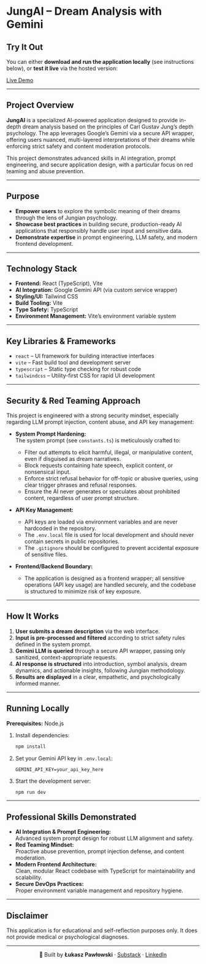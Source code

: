 # JungAI – Dream Analysis with Gemini

## Try It Out

You can either **download and run the application locally** (see instructions below), or **test it live** via the hosted version:

[Live Demo](https://jungian-dream-interpreter-907923477304.us-west1.run.app/)

---

## Project Overview

**JungAI** is a specialized AI-powered application designed to provide in-depth dream analysis based on the principles of Carl Gustav Jung’s depth psychology. The app leverages Google’s Gemini via a secure API wrapper, offering users nuanced, multi-layered interpretations of their dreams while enforcing strict safety and content moderation protocols.

This project demonstrates advanced skills in AI integration, prompt engineering, and secure application design, with a particular focus on red teaming and abuse prevention.

---

## Purpose

- **Empower users** to explore the symbolic meaning of their dreams through the lens of Jungian psychology.
- **Showcase best practices** in building secure, production-ready AI applications that responsibly handle user input and sensitive data.
- **Demonstrate expertise** in prompt engineering, LLM safety, and modern frontend development.

---

## Technology Stack

- **Frontend:** React (TypeScript), Vite
- **AI Integration:** Google Gemini API (via custom service wrapper)
- **Styling/UI:** Tailwind CSS
- **Build Tooling:** Vite
- **Type Safety:** TypeScript
- **Environment Management:** Vite’s environment variable system

---

## Key Libraries & Frameworks

- `react` – UI framework for building interactive interfaces
- `vite` – Fast build tool and development server
- `typescript` – Static type checking for robust code
- `tailwindcss` – Utility-first CSS for rapid UI development

---

## Security & Red Teaming Approach

This project is engineered with a strong security mindset, especially regarding LLM prompt injection, content abuse, and API key management:

- **System Prompt Hardening:**  
  The system prompt (see `constants.ts`) is meticulously crafted to:
  - Filter out attempts to elicit harmful, illegal, or manipulative content, even if disguised as dream narratives.
  - Block requests containing hate speech, explicit content, or nonsensical input.
  - Enforce strict refusal behavior for off-topic or abusive queries, using clear trigger phrases and refusal responses.
  - Ensure the AI never generates or speculates about prohibited content, regardless of user prompt structure.

- **API Key Management:**  
  - API keys are loaded via environment variables and are never hardcoded in the repository.
  - The `.env.local` file is used for local development and should never contain secrets in public repositories.
  - The `.gitignore` should be configured to prevent accidental exposure of sensitive files.

- **Frontend/Backend Boundary:**  
  - The application is designed as a frontend wrapper; all sensitive operations (API key usage) are handled securely, and the codebase is structured to minimize risk of key exposure.

---

## How It Works

1. **User submits a dream description** via the web interface.
2. **Input is pre-processed and filtered** according to strict safety rules defined in the system prompt.
3. **Gemini LLM is queried** through a secure API wrapper, passing only sanitized, context-appropriate requests.
4. **AI response is structured** into introduction, symbol analysis, dream dynamics, and actionable insights, following Jungian methodology.
5. **Results are displayed** in a clear, empathetic, and psychologically informed manner.

---

## Running Locally

**Prerequisites:** Node.js

1. Install dependencies:
   ```bash
   npm install
   ```
2. Set your Gemini API key in `.env.local`:
   ```
   GEMINI_API_KEY=your_api_key_here
   ```
3. Start the development server:
   ```bash
   npm run dev
   ```

---

## Professional Skills Demonstrated

- **AI Integration & Prompt Engineering:**  
  Advanced system prompt design for robust LLM alignment and safety.
- **Red Teaming Mindset:**  
  Proactive abuse prevention, prompt injection defense, and content moderation.
- **Modern Frontend Architecture:**  
  Clean, modular React codebase with TypeScript for maintainability and scalability.
- **Secure DevOps Practices:**  
  Proper environment variable management and repository hygiene.

---

## Disclaimer

This application is for educational and self-reflection purposes only. It does not provide medical or psychological diagnoses.

---

<p align="center">
  🔗 Built by <strong>Łukasz Pawłowski</strong> · <a href="https://mozgowiec.substack.com">Substack</a> · <a href="https://www.linkedin.com/in/pawlowski-lukasz">LinkedIn</a>
</p>
